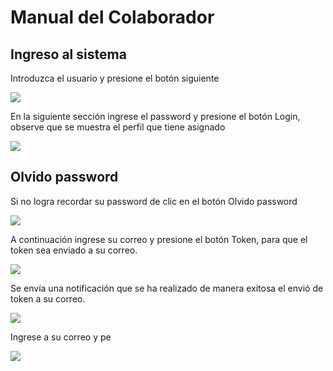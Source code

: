 # Manual del Colaborador

## Ingreso al sistema

Introduzca el usuario y presione el botón siguiente

![](resources/login/01_login.png)

En la siguiente sección ingrese el password y presione el botón Login, observe que se muestra el perfil que tiene asignado

![](resources/login/02_passwordcolaborador.png)


## Olvido password

Si no logra recordar su password de clic en el botón Olvido password

![](resources/login/03_olvidopassword.png)

A continuación ingrese su correo y presione el botón Token, para que el token sea enviado a su correo.

![](resources/login/04_ingreseemail.png)

Se envía una notificación que se ha realizado de manera exitosa el envió de token a su correo.

![](resources/login/05_notificacionenviotoken.png)

Ingrese a su correo y pe


![](resources/login/06_revisarcorreo.png)




